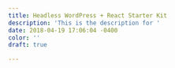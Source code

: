 ```yaml
---
title: Headless WordPress + React Starter Kit
description: 'This is the description for '
date: 2018-04-19 17:06:04 -0400
color: ''
draft: true

---
```

